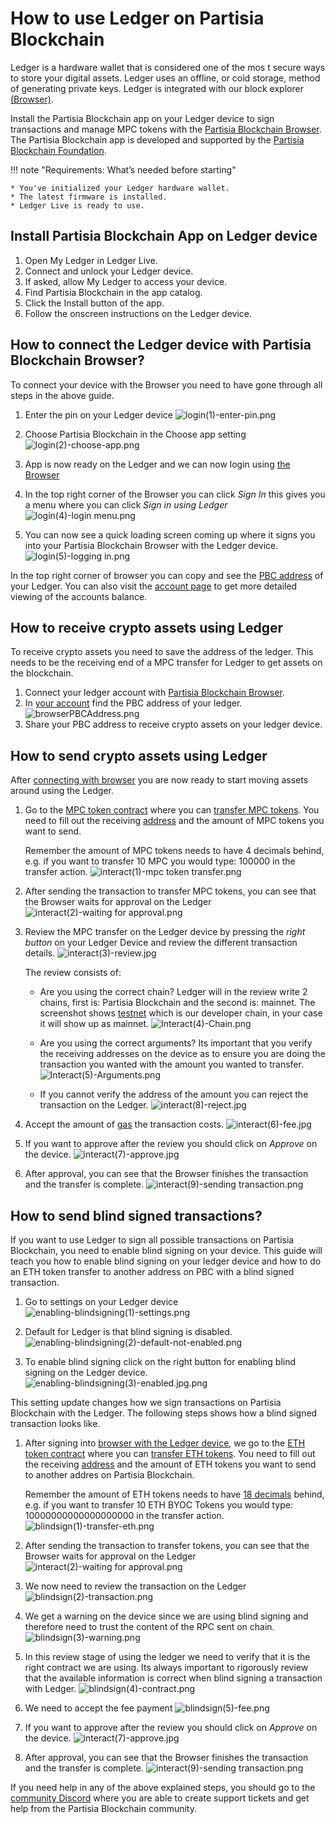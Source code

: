# How to use Ledger on Partisia Blockchain

Ledger is a hardware wallet that is considered one of the mos
t secure ways to store your digital assets. Ledger uses an offline, or cold storage, method of generating private keys.
Ledger is integrated with our block explorer [(Browser)](https://browser.partisiablockchain.com/account).

Install the Partisia Blockchain app on your Ledger device to sign transactions and manage MPC tokens with
the [Partisia Blockchain Browser](https://browser.partisiablockchain.com/account). The Partisia Blockchain app is
developed and supported by the [Partisia Blockchain Foundation](https://partisiablockchain.com/).

!!! note "Requirements: What’s needed before starting"

    * You've initialized your Ledger hardware wallet.
    * The latest firmware is installed.
    * Ledger Live is ready to use.

## Install Partisia Blockchain App on Ledger device

1. Open My Ledger in Ledger Live.
2. Connect and unlock your Ledger device.
3. If asked, allow My Ledger to access your device.
4. Find Partisia Blockchain in the app catalog.
5. Click the Install button of the app.
6. Follow the onscreen instructions on the Ledger device.

## How to connect the Ledger device with Partisia Blockchain Browser?

To connect your device with the Browser you need to have gone through all steps in the above guide.

1. Enter the pin on your Ledger device
   ![login(1)-enter-pin.png](login%281%29-enter-pin.png)

2. Choose Partisia Blockchain in the Choose app setting
   ![login(2)-choose-app.png](login%282%29-choose-app.png)

3. App is now ready on the Ledger and we can now login using [the Browser](https://browser.partisiablockchain.com)

4. In the top right corner of the Browser you can click _Sign In_ this gives you a menu where you can click _Sign in
   using Ledger_
   ![login(4)-login menu.png](login%284%29-login%20menu.png)

5. You can now see a quick loading screen coming up where it signs you into your Partisia Blockchain Browser with the
   Ledger device.
   ![login(5)-logging in.png](login%285%29-logging%20in.png)

In the top right corner of browser you can copy and see
the [PBC address](../../../pbc-fundamentals/dictionary.md#address) of your Ledger. You can also visit
the [account page](https://browser.partisiablockchain.com/account) to get more detailed viewing of the accounts balance.

## How to receive crypto assets using Ledger

To receive crypto assets you need to save the address of the ledger. This needs to be the receiving end of a MPC
transfer
for Ledger to get assets on the blockchain.

1. Connect your ledger account
   with [Partisia Blockchain Browser](#how-to-connect-the-ledger-device-with-partisia-blockchain-browser).
2. In [your account](https://browser.partisiablockchain.com/account) find the PBC address of your ledger.
   ![browserPBCAddress.png](browserPBCAddress.png)
3. Share your PBC address to receive crypto assets on your ledger device.

## How to send crypto assets using Ledger

After [connecting with browser](#how-to-connect-the-ledger-device-with-partisia-blockchain-browser) you are now ready to
start moving assets around using the Ledger.

1. Go to
   the [MPC token contract](https://browser.partisiablockchain.com/contracts/01a4082d9d560749ecd0ffa1dcaaaee2c2cb25d881)
   where you
   can [transfer MPC tokens](https://browser.partisiablockchain.com/contracts/01a4082d9d560749ecd0ffa1dcaaaee2c2cb25d881/transfer).
   You need to fill out the receiving [address](../../../pbc-fundamentals/dictionary.md) and the amount of MPC tokens
   you want to send.

   Remember the amount of MPC tokens needs to have 4 decimals behind, e.g. if you want to transfer 10 MPC you would
   type: 100000 in the transfer action.
   ![interact(1)-mpc token transfer.png](interact%281%29-mpc%20token%20transfer.png)

2. After sending the transaction to transfer MPC tokens, you can see that the Browser waits for approval on the Ledger
   ![interact(2)-waiting for approval.png](interact%282%29-waiting%20for%20approval.png)

3. Review the MPC transfer on the Ledger device by pressing the _right button_ on your Ledger Device and review the
   different transaction details.
   ![interact(3)-review.jpg](interact%283%29-review.jpg)

   The review consists of:

    * Are you using the correct chain? Ledger will in the review write 2 chains, first is: Partisia Blockchain and the
      second is: mainnet. The screenshot shows [testnet](../../access-and-use-the-testnet.md) which is our developer
      chain, in your case it will show up as mainnet.
      ![Interact(4)-Chain.png](Interact%284%29-Chain.png)

    * Are you using the correct arguments? Its important that you verify the receiving addresses on the device as to
      ensure you are doing the transaction you wanted with the amount you wanted to transfer.
      ![Interact(5)-Arguments.png](Interact%285%29-Arguments.png)

    * If you cannot verify the address of the amount you can reject the transaction on the Ledger.
      ![interact(8)-reject.jpg](interact%288%29-reject.jpg)

4. Accept the amount of [gas](../../../pbc-fundamentals/dictionary.md#gas) the transaction costs.
   ![interact(6)-fee.jpg](interact%286%29-fee.jpg)

5. If you want to approve after the review you should click on _Approve_ on the device.
   ![interact(7)-approve.jpg](interact%287%29-approve.jpg)

6. After approval, you can see that the Browser finishes the transaction and the transfer is complete.
   ![interact(9)-sending transaction.png](interact%289%29-sending%20transaction.png)

## How to send blind signed transactions?

If you want to use Ledger to sign all possible transactions on Partisia Blockchain, you need to enable blind signing on
your device. This guide will teach you how to enable blind signing on your ledger device and how to do an ETH token
transfer to another address on PBC with a blind signed transaction.

1. Go to settings on your Ledger device
   ![enabling-blindsigning(1)-settings.png](enabling-blindsigning%281%29-settings.png)

2. Default for Ledger is that blind signing is disabled.
   ![enabling-blindsigning(2)-default-not-enabled.png](enabling-blindsigning%282%29-default-not-enabled.png)

3. To enable blind signing click on the right button for enabling blind signing on the Ledger device.
   ![enabling-blindsigning(3)-enabled.jpg.png](enabling-blindsigning%283%29-enabled.jpg.png)

This setting update changes how we sign transactions on Partisia Blockchain with the Ledger. The following steps shows
how a blind signed transaction looks like.

1. After signing
   into [browser with the Ledger device](#how-to-connect-the-ledger-device-with-partisia-blockchain-browser), we go to
   the [ETH token contract](https://browser.partisiablockchain.com/contracts/014a6d0fd09fe2e6853a76caedcb46646ab7ee69d6)
   where you
   can [transfer ETH tokens](https://browser.partisiablockchain.com/contracts/014a6d0fd09fe2e6853a76caedcb46646ab7ee69d6/transfer).
   You need to fill out the receiving [address](../../../pbc-fundamentals/dictionary.md) and the amount of ETH tokens
   you want to send to another addres on Partisia Blockchain.

   Remember the amount of ETH tokens needs to
   have [18 decimals](https://partisiablockchain.gitlab.io/documentation/pbc-fundamentals/byoc/bridging-byoc-by-sending-transactions.html#bridgeable-coins-on-mainnet)
   behind, e.g. if you want to transfer 10 ETH BYOC Tokens you would type: 10000000000000000000 in the transfer action.
   ![blindsign(1)-transfer-eth.png](blindsign%281%29-transfer-eth.png)

2. After sending the transaction to transfer tokens, you can see that the Browser waits for approval on the Ledger
   ![interact(2)-waiting for approval.png](interact%282%29-waiting%20for%20approval.png)

3. We now need to review the transaction on the Ledger
   ![blindsign(2)-transaction.png](blindsign%282%29-transaction.png)

4. We get a warning on the device since we are using blind signing and therefore need to trust the content of the RPC
   sent on chain.
   ![blindsign(3)-warning.png](blindsign%283%29-warning.png)

5. In this review stage of using the ledger we need to verify that it is the right contract we are using. Its always
   important to rigorously review that the available information is correct when blind signing a transaction with
   Ledger.
   ![blindsign(4)-contract.png](blindsign%284%29-contract.png)

6. We need to accept the fee payment
   ![blindsign(5)-fee.png](blindsign%285%29-fee.png)

7. If you want to approve after the review you should click on _Approve_ on the device.
   ![interact(7)-approve.jpg](interact%287%29-approve.jpg)

8. After approval, you can see that the Browser finishes the transaction and the transfer is complete.
   ![interact(9)-sending transaction.png](interact%289%29-sending%20transaction.png)

If you need help in any of the above explained steps, you should go to
the [community Discord](../../../get-support-from-pbc-community.md) where you are able to create support tickets and get
help from the Partisia Blockchain community. 